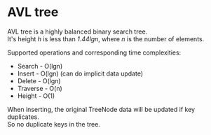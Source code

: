 # AVL tree

AVL tree is a highly balanced binary search tree. \
It's height *h* is less than *1.44lgn*, where *n* is the number of elements.

Supported operations and corresponding time complexities:
- Search   - O(lgn)
- Insert   - O(lgn) (can do implicit data update)
- Delete   - O(lgn)
- Traverse - O(n)
- Height   - O(1)

When inserting, the original TreeNode data will be updated if key duplicates. \
So no duplicate keys in the tree.

